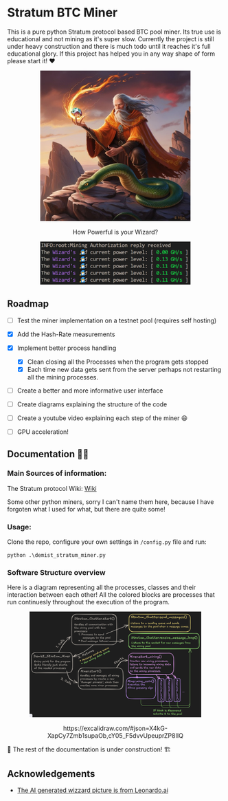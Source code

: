 
# Stratum BTC Miner

This is a pure python Stratum protocol based BTC pool miner. Its true use is educational and not mining as it's super slow. Currently the project is still under heavy construction and there is much todo until it reaches it's full educational glory. If this project has helped you in any way shape of form please start it! ♥

<p align="center">
  <img width=350 height=350 src="https://github.com/B-aublys/stratum_btc_miner/blob/main/picture/Leonardo_Phoenix_A_wispybearded_fire_wizard_with_a_fieryorange_1%20smaller.jpg">
</p>

<p align="center">
  How Powerful is your Wizard?
</p>
<p align="center">
  <img width=350 src="https://github.com/B-aublys/stratum_btc_miner/blob/main/picture/Wizzards%20power.png">
</p>

## Roadmap

* [ ]  Test the miner implementation on a testnet pool (requires self hosting)
* [x]  Add the Hash-Rate measurements
* [x]  Implement better process handling
    * [x]  Clean closing all the Processes when the program gets stopped
    * [x]  Each time new data gets sent from the server perhaps not restarting all the mining processes.
* [ ]  Create a better and more informative user interface
* [ ]  Create diagrams explaining the structure of the code
* [ ]  Create a youtube video explaining each step of the miner 😄
* [ ]  GPU acceleration!




## Documentation 👷‍♂️

### Main Sources of information:

The Stratum protocol Wiki: [Wiki](https://en.bitcoin.it/wiki/Stratum_mining_protocol#mining.notify)

Some other python miners, sorry I can't name them here, because I have forgoten what I used for what, but there are quite some!

### Usage:

Clone the repo, configure your own settings in `/config.py` file and run:

    python .\demist_stratum_miner.py


### Software Structure overview
Here is a diagram representing all the processes, classes and their interaction between each other! All the colored blocks are processes that run continuesly throughout the execution of the program.

<p align="center">
  <img width=400 src="https://github.com/B-aublys/stratum_btc_miner/blob/main/picture/Software_Diagram.png">
</p>
<p align="center">
  https://excalidraw.com/#json=X4kG-XapCy7Zmb1supaOb,cY05_F5dvvUpeuprZP8IIQ
</p>

🚧 The rest of the documentation is under construction! 🏗



## Acknowledgements

 - [The AI generated wizzard picture is from Leonardo.ai](https://leonardo.ai/)


